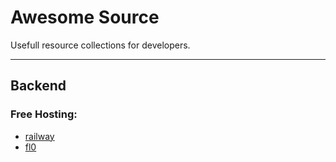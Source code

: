 # Awesome Source

Usefull resource collections for developers. 

------

## Backend 

### Free Hosting:
- [railway](https://www.railway.app/) 
- [fl0](https://www.fl0.com/)  
